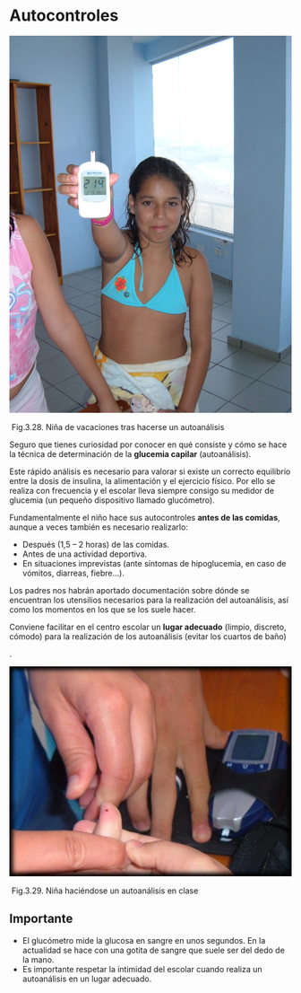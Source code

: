 # Autocontroles


![](img/M3_28.jpg)


 Fig.3.28. Niña de vacaciones tras hacerse un autoanálisis

Seguro que tienes curiosidad por conocer en qué consiste y cómo se hace la técnica de determinación de la **glucemia capilar** (autoanálisis).

Este rápido análisis es necesario para valorar si existe un correcto equilibrio entre la dosis de insulina, la alimentación y el ejercicio físico. Por ello se realiza con frecuencia y el escolar lleva siempre consigo su medidor de glucemia (un pequeño dispositivo llamado glucómetro).

Fundamentalmente el niño hace sus autocontroles **antes de las comidas**, aunque a veces también es necesario realizarlo:

*   Después (1,5 – 2 horas) de las comidas.
*   Antes de una actividad deportiva.
*   En situaciones imprevistas (ante síntomas de hipoglucemia, en caso de vómitos, diarreas, fiebre…).

Los padres nos habrán aportado documentación sobre dónde se encuentran los utensilios necesarios para la realización del autoanálisis, así como los momentos en los que se los suele hacer.

Conviene facilitar en el centro escolar un **lugar adecuado** (limpio, discreto, cómodo) para la realización de los autoanálisis (evitar los cuartos de baño)

.


![](img/M3_29.jpg)


 Fig.3.29. Niña haciéndose un autoanálisis en clase

## Importante

*   El glucómetro mide la glucosa en sangre en unos segundos. En la actualidad se hace con una gotita de sangre que suele ser del dedo de la mano.
*   Es importante respetar la intimidad del escolar cuando realiza un autoanálisis en un lugar adecuado.

